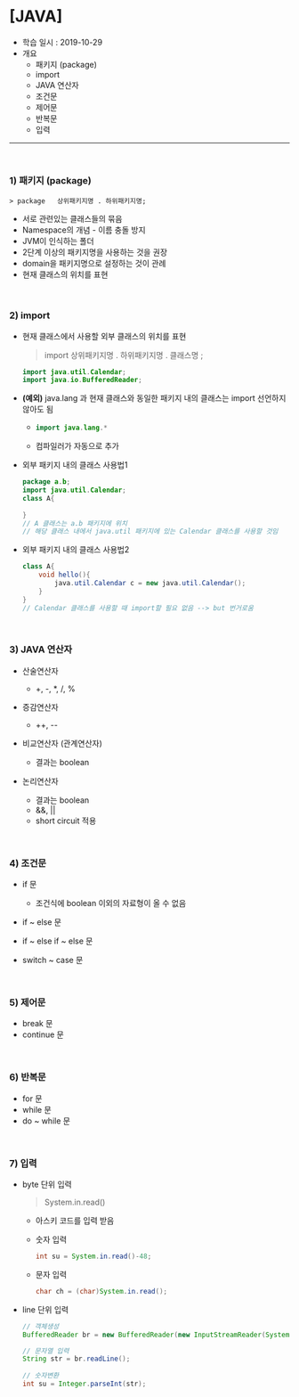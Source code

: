 # [JAVA]

- 학습 일시 : 2019-10-29
- 개요
  - 패키지 (package)
  - import
  - JAVA 연산자
  - 조건문
  - 제어문
  - 반복문
  - 입력

---

<br>

### 1) 패키지 (package)

	> package	상위패키지명 . 하위패키지명;

- 서로 관련있는 클래스들의 묶음
- Namespace의 개념 - 이름 충돌 방지
- JVM이 인식하는 폴더
- 2단계 이상의 패키지명을 사용하는 것을 권장
- domain을 패키지명으로 설정하는 것이 관례
- 현재 클래스의 위치를 표현

<br>

### 2) import

- 현재 클래스에서 사용할 외부 클래스의 위치를 표현

  > import	상위패키지명 . 하위패키지명 . 클래스명 ;

  ```java
  import java.util.Calendar;
  import java.io.BufferedReader;
  ```

- **(예외)** java.lang 과 현재 클래스와 동일한 패키지 내의 클래스는 import 선언하지 않아도 됨

  - ```java
    import java.lang.*
    ```

  - 컴파일러가 자동으로 추가

- 외부 패키지 내의 클래스 사용법1

  ```java
  package a.b;
  import java.util.Calendar;
  class A{
      
  }
  // A 클래스는 a.b 패키지에 위치
  // 해당 클래스 내에서 java.util 패키지에 있는 Calendar 클래스를 사용할 것임
  ```

- 외부 패키지 내의 클래스 사용법2

  ```java
  class A{
      void hello(){
          java.util.Calendar c = new java.util.Calendar();
      }
  }
  // Calendar 클래스를 사용할 때 import할 필요 없음 --> but 번거로움
  ```

<br>

### 3) JAVA 연산자

- 산술연산자
  -  +, -, *, /, %

- 증감연산자
  - ++, --
- 비교연산자 (관계연산자)
  - 결과는 boolean
- 논리연산자
  - 결과는 boolean
  - &&, ||
  - short circuit 적용

<br>

### 4) 조건문

- if 문

  - 조건식에 boolean 이외의 자료형이 올 수 없음

- if ~ else 문
- if ~ else if ~ else 문
- switch ~ case 문

<br>

### 5) 제어문

- break 문
- continue 문

<br>

### 6) 반복문

- for 문
- while 문
- do ~ while 문

<br>

### 7) 입력

- byte 단위 입력

  > System.in.read()

  - 아스키 코드를 입력 받음

  - 숫자 입력

    ```java
    int su = System.in.read()-48;
    ```

  - 문자 입력

    ```java
    char ch = (char)System.in.read();
    ```

- line 단위 입력

  ```java
  // 객체생성
  BufferedReader br = new BufferedReader(new InputStreamReader(System.in));
  
  // 문자열 입력
  String str = br.readLine();
     
  // 숫자변환
  int su = Integer.parseInt(str);
  ```

  

